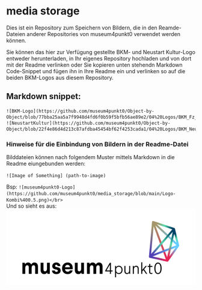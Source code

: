 # media storage
Dies ist ein Repository zum Speichern von Bildern, die in den Reamde-Dateien anderer Repositories von museum4punkt0 verwendet werden können.

Sie können das hier zur Verfügung gestellte BKM- und Neustart Kultur-Logo entweder herunterladen,  in Ihr eigenes Repository hochladen und von dort mit der Readme verlinken oder Sie kopieren unten stehendn Markdown Code-Snippet und fügen ihn in Ihre Readme ein und verlinken so auf die beiden BKM-Logos aus diesem Repository.


## Markdown snippet:


```
![BKM-Logo](https://github.com/museum4punkt0/Object-by-Object/blob/77bba25aa5a7f9948d4fd6f0b59f5bfb56ae89e2/04%20Logos/BKM_Fz_2017_Web_de.gif)
![NeustartKultur](https://github.com/museum4punkt0/Object-by-Object/blob/22f4e86d4d213c87afdba45454bf62f4253cada1/04%20Logos/BKM_Neustart_Kultur_Wortmarke_pos_RGB_RZ_web.jpg)
```


### Hinweise für die Einbindung von Bildern in der Readme-Datei

Bilddateien können nach folgendem Muster mittels Markdown in die Readme eiungebunden werden: 

`![Image of Something] (path-to-image)`</br>

Bsp:
`![museum4punkt0-Logo](https://github.com/museum4punkt0/media_storage/blob/main/Logo-Kombi%400.5.png)</br>`</br>
Und so sieht es aus:</br>
![museum4punkt0-Logo](https://github.com/museum4punkt0/media_storage/blob/main/Logo-Kombi%400.5.png)</br>

